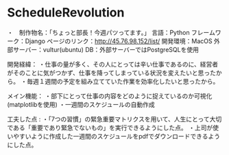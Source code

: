 # ScheduleRevolution
・　制作物名：「ちょっと部長！今週パツってます。」
言語：Python
フレームワーク：Django
ページのリンク：http://45.76.98.152/list/
開発環境：MacOS
外部サーバー：vultur(ubuntu)
DB：外部サーバーではPostgreSQLを使用

開発経緯：
・仕事の量が多く、その人にとっては辛い仕事であるのに、経営者がそのことに気がつかず、仕事を降ってしまっている状況を変えたいと思ったから。
・毎週１週間の予定を組み立てていた作業を効率化したいと思ったから。

メイン機能：
・部下にとって仕事の内容をどのように捉えているのか可視化
(matplotlibを使用)
・一週間のスケジュールの自動作成

工夫した点 : 
・「7つの習慣」の緊急重要マトリクスを用いて、人生にとって大切である「重要であり緊急でないもの」を実行できるようにした点。
・上司が使いやすいように作成した一週間のスケジュールをpdfでダウンロードできるようにした点。

